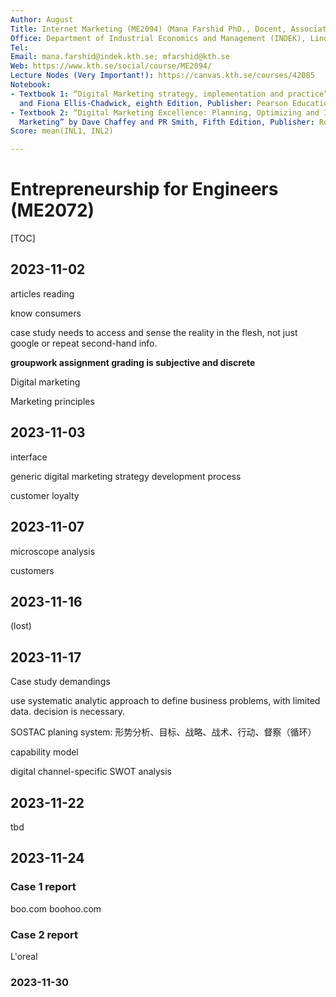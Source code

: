 ```yaml
---
Author: August
Title: Internet Marketing (ME2094)（Mana Farshid PhD., Docent, Associate Professor）
Office: Department of Industrial Economics and Management (INDEK), Lindstedsvägen 30, Room: 653
Tel: 
Email: mana.farshid@indek.kth.se; mfarshid@kth.se
Web: https://www.kth.se/social/course/ME2094/
Lecture Nodes (Very Important!): https://canvas.kth.se/courses/42085
Notebook: 
- Textbook 1: “Digital Marketing strategy, implementation and practice” by Dave Chaffey
  and Fiona Ellis-Chadwick, eighth Edition, Publisher: Pearson Education
- Textbook 2: “Digital Marketing Excellence: Planning, Optimizing and Integrating Online
  Marketing” by Dave Chaffey and PR Smith, Fifth Edition, Publisher: Routledge
Score: mean(INL1, INL2)

---
```


# Entrepreneurship for Engineers (ME2072)

[TOC]

## 2023-11-02

articles reading

know consumers

case study needs to access and sense the reality in the flesh, not just google or repeat second-hand info.

**groupwork assignment grading is subjective and discrete**

Digital marketing

Marketing principles

## 2023-11-03

interface

generic digital marketing strategy development process

customer loyalty

## 2023-11-07

microscope analysis 

customers

## 2023-11-16
(lost)

## 2023-11-17
Case study demandings

use systematic analytic approach to define business problems, with limited data. decision is necessary.

SOSTAC planing system: 形势分析、目标、战略、战术、行动、督察（循环）

capability model

digital channel-specific SWOT analysis

## 2023-11-22

tbd

## 2023-11-24

### Case 1 report

boo.com boohoo.com

### Case 2 report

L'oreal

### 2023-11-30